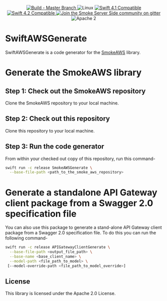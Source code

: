 <p align="center">
<a href="https://travis-ci.com/amzn/smoke-aws-generate">
<img src="https://travis-ci.com/amzn/smoke-aws-generate.svg?branch=master" alt="Build - Master Branch">
</a>
<img src="https://img.shields.io/badge/os-linux-green.svg?style=flat" alt="Linux">
<a href="http://swift.org">
<img src="https://img.shields.io/badge/swift-4.1-orange.svg?style=flat" alt="Swift 4.1 Compatible">
</a>
<a href="http://swift.org">
<img src="https://img.shields.io/badge/swift-4.2-orange.svg?style=flat" alt="Swift 4.2 Compatible">
</a>
<a href="https://gitter.im/SmokeServerSide">
<img src="https://img.shields.io/badge/chat-on%20gitter-ee115e.svg?style=flat" alt="Join the Smoke Server Side community on gitter">
</a>
<img src="https://img.shields.io/badge/license-Apache2-blue.svg?style=flat" alt="Apache 2">
</p>

# SwiftAWSGenerate

SwiftAWSGenerate is a code generator for the [SmokeAWS](https://github.com/amzn/smoke-aws) library.

# Generate the SmokeAWS library

## Step 1: Check out the SmokeAWS repository

Clone the SmokeAWS repository to your local machine.

## Step 2: Check out this repository

Clone this repository to your local machine.

## Step 3: Run the code generator

From within your checked out copy of this repository, run this command-

```bash
swift run -c release SmokeAWSGenerate \
  --base-file-path <path_to_the_smoke_aws_repository>
```

# Generate a standalone API Gateway client package from a Swagger 2.0 specification file

You can also use this package to generate a stand-alone API Gateway client package from a Swagger 2.0 specification file. To do this
you can run the following command-

```bash
swift run -c release APIGatewayClientGenerate \
  --base-file-path <output_file_path> \
  --base-name <base_client_name> \
  --model-path <file_path_to_model> \
 [--model-override-path <file_path_to_model_override>]
```

## License

This library is licensed under the Apache 2.0 License.

